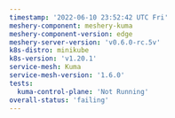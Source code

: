 ```yaml
---
timestamp: '2022-06-10 23:52:42 UTC Fri'
meshery-component: meshery-kuma
meshery-component-version: edge
meshery-server-version: 'v0.6.0-rc.5v'
k8s-distro: minikube
k8s-version: 'v1.20.1'
service-mesh: Kuma
service-mesh-version: '1.6.0'
tests:
  kuma-control-plane: 'Not Running'
overall-status: 'failing'
---
```

